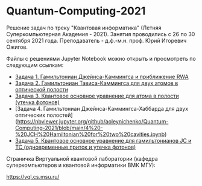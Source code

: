 # Quantum-Computing-2021

Решение задач по треку "Квантовая информатика" (Летняя Суперкомпьютерная Академия - 2021).
Занятия проводились с 26 по 30 сентября 2021 года. Преподаватель - д.ф.-м.н. проф. Юрий Игоревич Ожигов.

Файлы с решениями Jupyter Notebook можно открыть и просмотреть по следующим ссылкам:

- [Задача 1. Гамильтониан Джейнса-Каммингса и приближение RWA](https://nbviewer.jupyter.org/github/aoleynichenko/Quantum-Computing-2021/blob/main/1%20-%20JC%20and%20JC-RWA%20Hamiltonians.ipynb)
- [Задача 2. Гамильтониан Тависа-Каммингса для двух атомов в оптической полости](https://nbviewer.jupyter.org/github/aoleynichenko/Quantum-Computing-2021/blob/main/2%20-%20TC%20Hamiltonian%20for%20two%20atoms.ipynb)
- [Задача 3. Квантовое основное уравнение для атома в полости (утечка фотонов)](https://nbviewer.jupyter.org/github/aoleynichenko/Quantum-Computing-2021/blob/main/3%20-%20Quantum%20master%20equation%20for%20the%20JC%20Hamiltonian.ipynb)
- [Задача 4. Гамильтониан Джейнса-Каммингса-Хаббарда для двух оптических полостей] (https://nbviewer.jupyter.org/github/aoleynichenko/Quantum-Computing-2021/blob/main/4%20-%20JCH%20Hamiltonian%20for%20two%20cavities.ipynb)
- [Задача 5. Квантовое основное уравнение для гамильтонианов JC и TC (одновременные приток и утечка фотонов)](https://nbviewer.jupyter.org/github/aoleynichenko/Quantum-Computing-2021/blob/main/5%20-%20Quantum%20master%20equation%20with%20in-flow%20and%20out-flow.ipynb)

Страничка Виртуальной квантовой лаборатории (кафедра суперкомпьютеров и квантовой информатики ВМК МГУ):

https://vql.cs.msu.ru/

